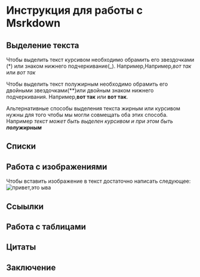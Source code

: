 # Инструкция для работы с Msrkdown

## Выделение текста

Чтобы выделить текст курсивом необходимо обрамить его звездочками (*) или знаком нижнего подчеркивание(_).
Например,Например,*вот так* или _вот так_

Чтобы выделить текст полужирным необходимо обрамить его двойными звездочками(**)или двойным знаком нижнего подчеркивания.
Например,**вот так** или __вот так__.

Альтернативные способы выделения текста жирным или курсивом нужны для того чтобы 
мы могли совмещать оба этих способа. Например _текст может быть выделен курсивом и при этом быть **полужирным**_

## Списки

## Работа с изображениями

Чтобы вставить изображение в текст достаточно написать следующее:
![привет,это ыва](ыва.jpg)
## Ссыылки

## Работа с таблицами

## Цитаты

## Заключение